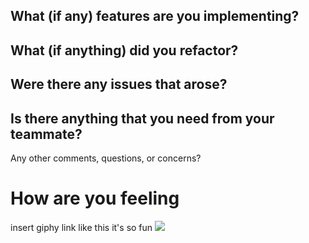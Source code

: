 What (if any) features are you implementing?
-

What (if anything) did you refactor?
-

Were there any issues that arose?
-

Is there anything that you need from your teammate?
-

Any other comments, questions, or concerns?

# How are you feeling

insert giphy link like this it's so fun
![](http://www.reddit.com/r/reactiongifs/comments/1nxn6l/mrw_my_coworker_asked_if_i_smoked_weed_in_college/)
